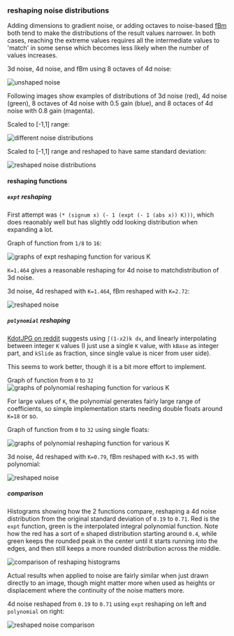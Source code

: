 ### reshaping noise distributions


Adding dimensions to gradient noise, or adding octaves to noise-based
[fBm](https://en.wikipedia.org/wiki/Fractional_Brownian_motion) both
tend to make the distributions of the result values narrower. In both
cases, reaching the extreme values requires all the intermediate
values to 'match' in some sense which becomes less likely when the
number of values increases.

3d noise, 4d noise, and fBm using 8 octaves of 4d noise:

![unshaped noise](images/reshape/reshape1.png)

Following images show examples of distributions of 3d noise (red), 4d
noise (green), 8 octaves of 4d noise with 0.5 gain (blue), and 8
octaces of 4d noise with 0.8 gain (magenta).

Scaled to [-1,1] range:

![different noise distributions](images/reshape/reshaping-before.png)

Scaled to [-1,1] range and reshaped to have same standard deviation:

![reshaped noise distributions](images/reshape/reshaping-after.png)


#### reshaping functions

##### `expt` reshaping
First attempt was `(* (signum x) (- 1 (expt (- 1 (abs x)) K)))`, which does reaonably well but has slightly odd looking distribution when expanding a lot.

Graph of function from `1/8` to `16`:

![graphs of expt reshaping function for various K](images/reshape/expt0-16.gif)

`K=1.464` gives a reasonable reshaping for 4d noise to matchdistribution of 3d noise.

3d noise, 4d reshaped with `K=1.464`, fBm reshaped with `K=2.72`:

![reshaped noise](images/reshape/reshape2.png)

##### `polynomial` reshaping

[KdotJPG on reddit](https://www.reddit.com/r/proceduralgeneration/comments/m202at/fixing_perlin_improved_noise/gqn8056?utm_source=share&utm_medium=web2x&context=3)
suggests using `∫(1-x2)k dx`, and linearly interpolating between
integer `K` values (I just use a single `K` value, with `kBase` as integer part, and `kSlide` as fraction, since single value is nicer from user side).

This seems to work better, though it is a bit more effort to implement.

Graph of function from `0` to `32`
![graphs of polynomial reshaping function for various K](images/reshape/k0-32.gif)

For large values of `K`, the polynomial generates fairly large range
of coefficients, so simple implementation starts needing double floats
around `K=18` or so.

Graph of function from `0` to `32` using single floats:

![graphs of polynomial reshaping function for various K](images/reshape/k0-32-single.gif])


3d noise, 4d reshaped with `K=0.79`, fBm reshaped with `K=3.95` with polynomial:

![reshaped noise](images/reshape/reshape2p.png)

##### comparison

Histograms showing how the 2 functions compare, reshaping a 4d noise
distribution from the original standard deviation of `0.19` to
`0.71`. Red is the `expt` function, green is the interpolated integral
polynomial function. Note how the red has a sort of `m` shaped
distribution starting around `0.4`, while green keeps the rounded peak
in the center until it starts running into the edges, and then still
keeps a more rounded distribution across the middle.

![comparison of reshaping histograms](images/reshape/reshape-compare-hist.gif)

Actual results when applied to noise are fairly similar when just
drawn directly to an image, though might matter more when used as
heights or displacement where the continuity of the noise matters more.

4d noise reshaped from `0.19` to `0.71` using `expt` reshaping on left
and `polynomial` on right:

![reshaped noise comparison](images/reshape/reshape-compare.gif)

